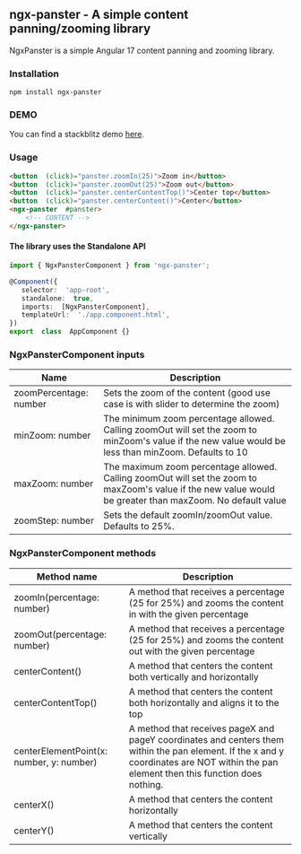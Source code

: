 
## ngx-panster - A simple content panning/zooming library
NgxPanster is a simple Angular 17 content panning and zooming library. 
### Installation
```npm 
npm install ngx-panster
```

### DEMO
You can find a stackblitz demo [here](https://stackblitz.com/edit/angular-i6deiw).

###  Usage
```html
<button  (click)="panster.zoomIn(25)">Zoom in</button>
<button  (click)="panster.zoomOut(25)">Zoom out</button>
<button  (click)="panster.centerContentTop()">Center top</button>
<button  (click)="panster.centerContent()">Center</button>
<ngx-panster  #panster>
	<!-- CONTENT -->
</ngx-panster>
 ``` 
 
 #### The library uses the Standalone API
 ```ts
import { NgxPansterComponent } from 'ngx-panster';

 @Component({
	selector:  'app-root',
	standalone:  true,
	imports:  [NgxPansterComponent],
	templateUrl:  './app.component.html',
})
export  class  AppComponent {}
```

### NgxPansterComponent inputs
| Name                   | Description                                                                                                                                                |
| ---------------------- | ---------------------------------------------------------------------------------------------------------------------------------------------------------- |
| zoomPercentage: number | Sets the zoom of the content (good use case is with slider to determine the zoom)                                                                          |
| minZoom: number        | The minimum zoom percentage allowed. Calling zoomOut will set the zoom to minZoom's value if the new value would be less than minZoom. Defaults to 10      |
| maxZoom: number        | The maximum zoom percentage allowed. Calling zoomOut will set the zoom to maxZoom's value if the new value would be greater than maxZoom. No default value |
| zoomStep: number       | Sets the default zoomIn/zoomOut value. Defaults to 25%.                                                                                                    |

### NgxPansterComponent methods

| Method name                              | Description                                                                                                                                                                            |
| ---------------------------------------- | -------------------------------------------------------------------------------------------------------------------------------------------------------------------------------------- |
| zoomIn(percentage: number)               | A method that receives a percentage (25 for 25%) and zooms the content in with the given percentage                                                                                    |
| zoomOut(percentage: number)              | A method that receives a percentage (25 for 25%) and zooms the content out with the given percentage                                                                                   |
| centerContent()                          | A method that centers the content both vertically and horizontally                                                                                                                     |
| centerContentTop()                       | A method that centers the content both horizontally and aligns it to the top                                                                                                           |
| centerElementPoint(x: number, y: number) | A method that receives pageX and pageY coordinates and centers them within the pan element. If the x and y coordinates are NOT within the pan element then this function does nothing. |
| centerX()                                | A method that centers the content horizontally                                                                                                                                         |
| centerY()                                | A method that centers the content vertically                                                                                                                                           |